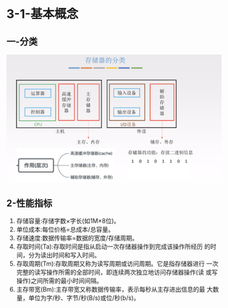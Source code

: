 # 3-1-基本概念

## 一-分类

![](../../.gitbook/assets/image%20%28272%29.png)

## 2-性能指标



1. 存储容量:存储字数×字长\(如1M×8位\)。
2. 单位成本:每位价格=总成本/总容量。
3. 存储速度:数据传输率=数据的宽度/存储周期。
4. 存取时间\(Ta\):存取时间是指从启动一次存储器操作到完成该操作所经历 的时间，分为读出时间和写入时间。
5. 存取周期\(Tm\):存取周期又称为读写周期或访问周期。它是指存储器进行 一次完整的读写操作所需的全部时间，即连续两次独立地访问存储器操作\(读 或写操作\)之间所需的最小时间间隔。
6. 主存带宽\(Bm\):主存带宽又称数据传输率，表示每秒从主存进出信息的最 大数量，单位为字/秒、字节/秒\(B/s\)或位/秒\(b/s\)。

